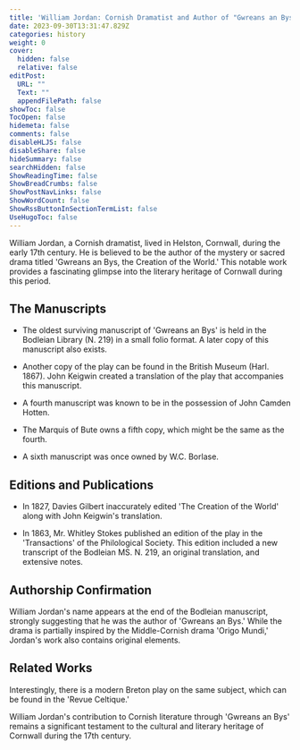 ```yaml
---
title: 'William Jordan: Cornish Dramatist and Author of "Gwreans an Bys"'
date: 2023-09-30T13:31:47.829Z
categories: history
weight: 0
cover:
  hidden: false
  relative: false
editPost:
  URL: ""
  Text: ""
  appendFilePath: false
showToc: false
TocOpen: false
hidemeta: false
comments: false
disableHLJS: false
disableShare: false
hideSummary: false
searchHidden: false
ShowReadingTime: false
ShowBreadCrumbs: false
ShowPostNavLinks: false
ShowWordCount: false
ShowRssButtonInSectionTermList: false
UseHugoToc: false
---
```



William Jordan, a Cornish dramatist, lived in Helston, Cornwall, during the early 17th century. He is believed to be the author of the mystery or sacred drama titled 'Gwreans an Bys, the Creation of the World.' This notable work provides a fascinating glimpse into the literary heritage of Cornwall during this period.

## The Manuscripts

- The oldest surviving manuscript of 'Gwreans an Bys' is held in the Bodleian Library (N. 219) in a small folio format. A later copy of this manuscript also exists.

- Another copy of the play can be found in the British Museum (Harl. 1867). John Keigwin created a translation of the play that accompanies this manuscript.

- A fourth manuscript was known to be in the possession of John Camden Hotten.

- The Marquis of Bute owns a fifth copy, which might be the same as the fourth.

- A sixth manuscript was once owned by W.C. Borlase.

## Editions and Publications

- In 1827, Davies Gilbert inaccurately edited 'The Creation of the World' along with John Keigwin's translation.

- In 1863, Mr. Whitley Stokes published an edition of the play in the 'Transactions' of the Philological Society. This edition included a new transcript of the Bodleian MS. N. 219, an original translation, and extensive notes.

## Authorship Confirmation

William Jordan's name appears at the end of the Bodleian manuscript, strongly suggesting that he was the author of 'Gwreans an Bys.' While the drama is partially inspired by the Middle-Cornish drama 'Origo Mundi,' Jordan's work also contains original elements.

## Related Works

Interestingly, there is a modern Breton play on the same subject, which can be found in the 'Revue Celtique.'

William Jordan's contribution to Cornish literature through 'Gwreans an Bys' remains a significant testament to the cultural and literary heritage of Cornwall during the 17th century.
